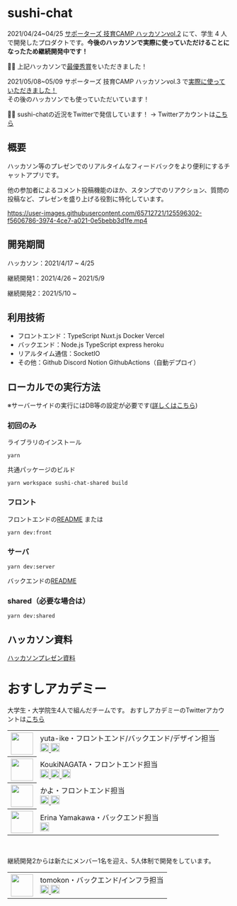 # sushi-chat
2021/04/24~04/25 [サポーターズ 技育CAMP ハッカソンvol.2](https://talent.supporterz.jp/events/4dd93ba8-1fde-477a-8706-2d17f46c1c4d/) にて、学生 4 人で開発したプロダクトです。**今後のハッカソンで実際に使っていただけることになったため継続開発中です！**

🎉🎉 上記ハッカソンで[最優秀賞](https://twitter.com/geek_pjt/status/1386253688604266496)をいただきました！

2021/05/08~05/09 サポーターズ 技育CAMP ハッカソンvol.3 で[実際に使っていただきました！](https://twitter.com/geek_pjt/status/1391344209269956610)<br>
その後のハッカソンでも使っていただいています！

🍣🍣 sushi-chatの近況をTwitterで発信しています！ → Twitterアカウントは[こちら](https://twitter.com/osushi_academy)

## 概要
ハッカソン等のプレゼンでのリアルタイムなフィードバックをより便利にするチャットアプリです。

他の参加者によるコメント投稿機能のほか、スタンプでのリアクション、質問の投稿など、プレゼンを盛り上げる役割に特化しています。

https://user-images.githubusercontent.com/65712721/125596302-f5606786-3974-4ce7-a021-0e5bebb3d1fe.mp4

## 開発期間
ハッカソン：2021/4/17 ~ 4/25

継続開発1：2021/4/26 ~ 2021/5/9

継続開発2：2021/5/10 ~

## 利用技術
- フロントエンド：TypeScript Nuxt.js Docker Vercel
- バックエンド：Node.js TypeScript express heroku
- リアルタイム通信：SocketIO
- その他：Github Discord Notion GithubActions（自動デプロイ）

## ローカルでの実行方法
※サーバーサイドの実行にはDB等の設定が必要です([詳しくはこちら](./app/server/README.md#1.-DBの準備))

### 初回のみ
ライブラリのインストール
```
yarn
```
共通パッケージのビルド
```
yarn workspace sushi-chat-shared build
```
### フロント
フロントエンドの[README](/app/front/README.md)
または
```
yarn dev:front
```
### サーバ
```
yarn dev:server
```
バックエンドの[README](/server/README.md)

### shared（必要な場合は）
```
yarn dev:shared
```

## ハッカソン資料
[ハッカソンプレゼン資料](https://docs.google.com/presentation/d/1A8hxD4WBBODAvX_OhhWMsc2PKykCHYYPn0KdOFvcwsg/edit?usp=sharing)

# おすしアカデミー
大学生・大学院生4人で組んだチームです。
おすしアカデミーのTwitterアカウントは[こちら](https://twitter.com/osushi_academy)

<table>
  <tr>
    <th>
      <a href="https://github.com/yuta-ike">
        <img src="https://github.com/yuta-ike.png" width="50px;">
      </a>
    </th>
    <td>yuta-ike・フロントエンド/バックエンド/デザイン担当
      <br>
      <a href="http://twitter.com/Selria1">
        <img height="20" src="https://img.shields.io/twitter/follow/Selria1?label=Twitter&logo=twitter&style=flat">
      </a>
      <a href="https://github.com/yuta-ike">
        <img height="20" src="https://img.shields.io/github/followers/yuta-ike?label=follow&logo=github&style=flat">
      </a>
    </td>
  </tr>
  <tr>
    <th>
      <a href="https://github.com/koukiNAGATA">
        <img src="https://github.com/koukiNAGATA.png" width="50px;">
      </a>
    </th>
    <td>KoukiNAGATA・フロントエンド担当
      <br>
      <a href="http://twitter.com/cheesebeefAlter">
        <img height="20" src="https://img.shields.io/twitter/follow/cheesebeefAlter?label=Twitter&logo=twitter&style=flat">
      </a>
      <a href="https://github.com/koukiNAGATA">
        <img height="20" src="https://img.shields.io/github/followers/koukiNAGATA?label=follow&logo=github&style=flat">
      </a>
      <a href="http://qiita.com/koukiNAGATA">
        <img height="20" src="https://qiita-badge.apiapi.app/s/koukiNAGATA/contributions.svg" />
      </a>
    </td>
  </tr>
  <tr>
    <th>
      <a href="https://github.com/knknk98">
        <img src="https://github.com/knknk98.png" width="50px;">
      </a>
    </th>
    <td>かよ・フロントエンド担当
      <br>
      <a href="http://twitter.com/ky_1198">
        <img height="20" src="https://img.shields.io/twitter/follow/ky_1198?label=Twitter&logo=twitter&style=flat">
      </a>
      <a href="https://github.com/knknk98">
        <img height="20" src="https://img.shields.io/github/followers/knknk98?label=follow&logo=github&style=flat">
      </a>
    </td>
  </tr>
  <tr>
    <th>
      <a href="https://github.com/Eri-0910">
        <img src="https://github.com/Eri-0910.png" width="50px;">
      </a>
    </th>
    <td>Erina Yamakawa・バックエンド担当
      <br>
      <a href="https://github.com/Eri-0910">
        <img height="20" src="https://img.shields.io/github/followers/Eri-0910?label=follow&logo=github&style=flat">
      </a>
    </td>
  </tr>
</table>
<br>

継続開発2からは新たにメンバー1名を迎え、5人体制で開発をしています。
<table>
  <tr>
    <th>
      <a href="https://github.com/TOMOFUMI-KONDO">
        <img src="https://github.com/TOMOFUMI-KONDO.png" width="50px;">
      </a>
    </th>
    <td>tomokon・バックエンド/インフラ担当
      <br>
      <a href="http://twitter.com/tomokon_0314">
        <img height="20" src="https://img.shields.io/twitter/follow/tomokon_0314?label=Twitter&logo=twitter&style=flat">
      </a>
      <a href="https://github.com/TOMOFUMI-KONDO">
        <img height="20" src="https://img.shields.io/github/followers/TOMOFUMI-KONDO?label=follow&logo=github&style=flat">
      </a>
    </td>
  </tr>
</table>

